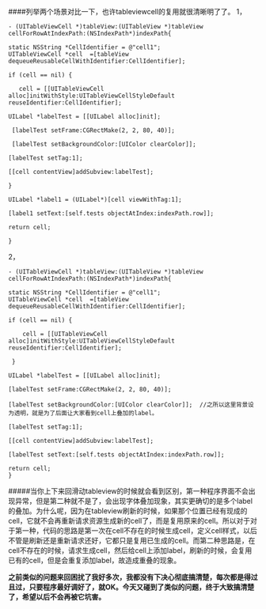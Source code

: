 ####列举两个场景对比一下，也许tableviewcell的复用就很清晰明了了。
1，
	
	- (UITableViewCell *)tableView:(UITableView *)tableView cellForRowAtIndexPath:(NSIndexPath*)indexPath{

    static NSString *CellIdentifier = @"cell1";
    UITableViewCell *cell  =[tableView dequeueReusableCellWithIdentifier:CellIdentifier];

    if (cell == nil) {

       cell = [[UITableViewCell alloc]initWithStyle:UITableViewCellStyleDefault reuseIdentifier:CellIdentifier];

	UILabel *labelTest = [[UILabel alloc]init];

	 [labelTest setFrame:CGRectMake(2, 2, 80, 40)];

     [labelTest setBackgroundColor:[UIColor clearColor]];

	[labelTest setTag:1];

	[[cell contentView]addSubview:labelTest];

	}

	UILabel *label1 = (UILabel*)[cell viewWithTag:1];

	[label1 setText:[self.tests objectAtIndex:indexPath.row]];

	return cell;

	}

2，
	
	- (UITableViewCell *)tableView:(UITableView *)tableView cellForRowAtIndexPath:(NSIndexPath*)indexPath{

    static NSString *CellIdentifier = @"cell1";
    UITableViewCell *cell  =[tableView dequeueReusableCellWithIdentifier:CellIdentifier];

    if (cell == nil) {

        cell = [[UITableViewCell alloc]initWithStyle:UITableViewCellStyleDefault reuseIdentifier:CellIdentifier]; 

	 }

    UILabel *labelTest = [[UILabel alloc]init];

    [labelTest setFrame:CGRectMake(2, 2, 80, 40)];

    [labelTest setBackgroundColor:[UIColor clearColor]];  //之所以这里背景设为透明，就是为了后面让大家看到cell上叠加的label。

    [labelTest setTag:1];

    [[cell contentView]addSubview:labelTest];

    [labelTest setText:[self.tests objectAtIndex:indexPath.row]];

	return cell;
	}
#####当你上下来回滑动tableview的时候就会看到区别，第一种程序界面不会出现异常，但是第二种就不是了，会出现字体叠加现象，其实更确切的是多个label的叠加。为什么呢，因为在tableview刷新的时候，如果那个位置已经有现成的cell，它就不会再重新请求资源生成新的cell了，而是复用原来的cell。所以对于对于第一种，代码的思路是第一次在cell不存在的时候生成cell，定义cell样式，以后不管是刷新还是重新请求还好，它都只是复用已生成的cell。而第二种思路是，在cell不存在的时候，请求生成cell，然后给cell上添加label，刷新的时候，会复用已有的cell，但是会重复添加label，故造成重叠的现象。

__之前类似的问题来回困扰了我好多次，我都没有下决心彻底搞清楚，每次都是得过且过，只要程序最好调好了，就OK。今天又碰到了类似的问题，终于大致搞清楚了，希望以后不会再被它坑害。__
